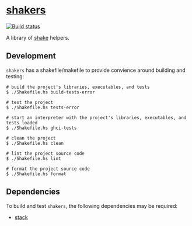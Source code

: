 # [shakers][shakers]

[![Build status][travis-img]][travis]

A library of [shake][shake] helpers.


## Development

`shakers` has a shakefile/makefile to provide convience around building and testing:

    # build the project's libraries, executables, and tests
    $ ./Shakefile.hs build-tests-error
    
    # test the project
    $ ./Shakefile.hs tests-error
    
    # start an interpreter with the project's libraries, executables, and tests loaded
    $ ./Shakefile.hs ghci-tests
    
    # clean the project
    $ ./Shakefile.hs clean
    
    # lint the project source code
    $ ./Shakefile.hs lint
    
    # format the project source code
    $ ./Shakefile.hs format


## Dependencies

To build and test `shakers`, the following dependencies may be required:

+ [stack][stack]


[shakers]:       https://github.com/swift-nav/shakers
[hackage]:       https://hackage.haskell.org/package/shakers
[hackage-img]:   https://img.shields.io/hackage/v/shakers.svg?style=flat
[travis]:        https://travis-ci.org/swift-nav/shakers
[travis-img]:    https://img.shields.io/travis/swift-nav/shakers/master.svg?style=flat
[deps]:          http://packdeps.haskellers.com/feed?needle=shakers
[deps-img]:      https://img.shields.io/hackage-deps/v/shakers.svg?style=flat
[basic-prelude]: https://github.com/snoyberg/basic-prelude
[stack]:         https://docs.haskellstack.org/en/stable/README/#how-to-install
[shake]:         http://shakebuild.com/
